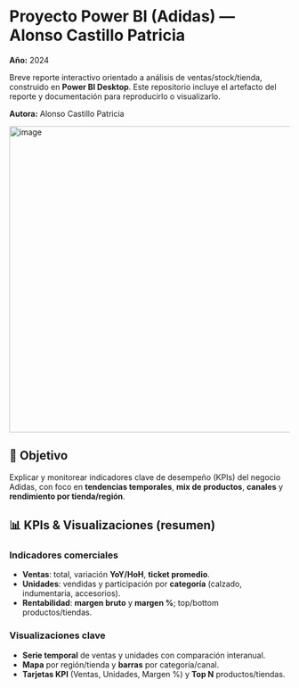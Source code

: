 # **Proyecto Power BI (Adidas) — Alonso Castillo Patricia**
**Año:** 2024

Breve reporte interactivo orientado a análisis de ventas/stock/tienda, construido en **Power BI Desktop**. Este repositorio incluye el artefacto del reporte y documentación para reproducirlo o visualizarlo.

**Autora:** Alonso Castillo Patricia

<img width="1204" height="549" alt="image" src="https://github.com/user-attachments/assets/0026aae8-bab2-4682-8694-47ed7b09fe20" />

## 🎯 **Objetivo**
Explicar y monitorear indicadores clave de desempeño (KPIs) del negocio Adidas, con foco en **tendencias temporales**, **mix de productos**, **canales** y **rendimiento por tienda/región**.

## 📊 **KPIs & Visualizaciones (resumen)**

### **Indicadores comerciales**
- **Ventas**: total, variación **YoY/HoH**, **ticket promedio**.
- **Unidades**: vendidas y participación por **categoría** (calzado, indumentaria, accesorios).
- **Rentabilidad**: **margen bruto** y **margen %**; top/bottom productos/tiendas.

### **Visualizaciones clave**
- **Serie temporal** de ventas y unidades con comparación interanual.
- **Mapa** por región/tienda y **barras** por categoría/canal.
- **Tarjetas KPI** (Ventas, Unidades, Margen %) y **Top N** productos/tiendas.

